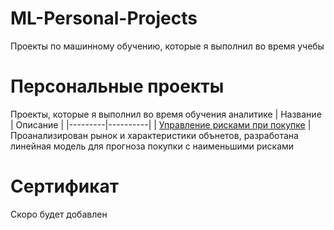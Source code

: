 # ML-Personal-Projects
Проекты по машинному обучению, которые я выполнил во время учебы
# Персональные проекты
Проекты, которые я выполнил во время обучения аналитике
| Название | Описание | 
|---------|----------|
| [Управление рисками при покупке](https://github.com/Swagozavr/ML-Personal-Projects/blob/main/linear_models_project.ipynb) | Проанализирован рынок и характеристики обънетов, разработана линейная модель для прогноза покупки с наименьшими рисками

# Сертификат
Скоро будет добавлен
